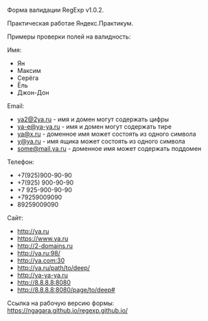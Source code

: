 Форма валидации RegExp v1.0.2.

Практическая работае Яндекс.Практикум.

Примеры проверки полей на валидность:

Имя:
- Ян
- Максим
- Серёга
- Ёль
- Джон-Дон

Email:
- ya2@2ya.ru - имя и домен могут содержать цифры
- ya-e@ya-ya.ru - имя и домен могут содержать тире
- ya@x.ru - доменное имя может состоять из одного символа
- y@ya.ru - имя ящика может состоять из одного символа
- some@mail.ya.ru - доменное имя может содержать поддомен

Телефон:
- +7(925)900-90-90
- +7(925) 900-90-90
- +7 925-900-90-90
- +79259009090
- 89259009090

Сайт:
- http://ya.ru
- https://www.ya.ru
- http://2-domains.ru
- http://ya.ru:98/
- http://ya.com:30
- http://ya.ru/path/to/deep/
- http://ya-ya-ya.ru
- http://8.8.8.8:8080
- http://8.8.8.8:8080/page/to/deep#

Ссылка на рабочую версию формы: https://ngagara.github.io/regexp.github.io/
